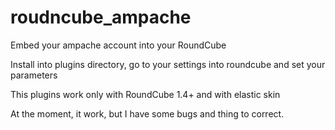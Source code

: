 # roudncube_ampache
Embed your ampache account into your RoundCube

Install into plugins directory, go to your settings into roundcube and set your parameters

This plugins work only with RoundCube 1.4+ and with elastic skin

At the moment, it work, but I have some bugs and thing to correct.
